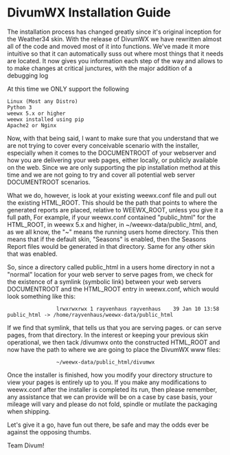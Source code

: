 # DivumWX Installation Guide

The installation process has changed greatly since it's original inception for the Weather34 skin. With the release of DivumWX we have rewritten almost all of the code and moved most of it into functions. We've made it more intuitive so that it can automatically suss out where most things that it needs are located. It now gives you information each step of the way and allows to to make changes at critical junctures, with the major addition of a debugging log

At this time we ONLY support the following

	Linux (Most any Distro)
	Python 3
	weewx 5.x or higher
	weewx installed using pip
	Apache2 or Nginx
	
Now, with that being said, I want to make sure that you understand that we are not trying to cover every conceivable scenario with the installer, especially when it comes to the DOCUMENTROOT of your webserver and how you are delivering your web pages, either locally, or publicly available on the web. Since we are only supporting the pip installation method at this time and we are not going to try and cover all potential web server DOCUMENTROOT scenarios.

What we do, however, is look at your existing weewx.conf file and pull out the existing HTML_ROOT.  This should be the path that points to where the generated reports are placed, relative to WEEWX_ROOT, unless you give it a full path, For example, if your weewx.conf contained "public_html" for the HTML_ROOT, in weewx 5.x and higher, in ~/weewx-data/public_html, and, as we all know, the "~" means the running users home directory.  This then means that if the default skin, "Seasons" is enabled, then the Seasons Report files would be generated in that directory. Same for any other skin that was enabled.

So, since a directory called public_html in a users home directory in not a "normal" location for your web server to serve pages from, we check for the existence of a symlink (symbolic link) between your web servers DOCUMENTROOT and the HTML_ROOT entry in weewx.conf, which would look something like this:

					lrwxrwxrwx 1 rayvenhaus rayvenhaus    39 Jan 10 13:58 public_html -> /home/rayvenhaus/weewx-data/public_html

If we find that symlink, that tells us that you are serving pages. or can serve pages, from that directory.  In the interest or keeping your previous skin operational, we then tack /divumwx onto the constructed HTML_ROOT and now have the path to where we are going to place the DivumWX www files:

					~/weewx-data/public_html/divumwx

Once the installer is finished, how you modify your directory structure to view your pages is entirely up to you. If you make any modifications to weewx.conf after the installer is completed its run, then please remember, any assistance that we can provide will be on a case by case basis, your mileage will vary and please do not fold, spindle or mutilate the packaging when shipping.

Let's give it a go, have fun out there, be safe and may the odds ever be against the opposing thumbs.

Team Divum!